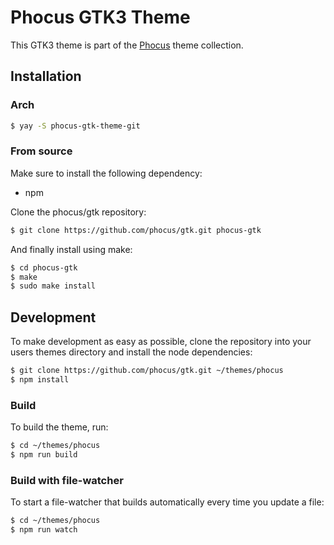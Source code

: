 # Phocus GTK3 Theme
This GTK3 theme is part of the [Phocus](https://github.com/phocus) theme collection.

## Installation

### Arch
```bash
$ yay -S phocus-gtk-theme-git
```

### From source
Make sure to install the following dependency:

- npm

Clone the phocus/gtk repository:

```bash
$ git clone https://github.com/phocus/gtk.git phocus-gtk
```

And finally install using make:

```bash
$ cd phocus-gtk
$ make
$ sudo make install
```

## Development
To make development as easy as possible, clone the repository into your users themes directory and install the node dependencies:

```bash
$ git clone https://github.com/phocus/gtk.git ~/themes/phocus
$ npm install
```

### Build
To build the theme, run:
```bash
$ cd ~/themes/phocus
$ npm run build
```

### Build with file-watcher
To start a file-watcher that builds automatically every time you update a file:
```bash
$ cd ~/themes/phocus
$ npm run watch
```
